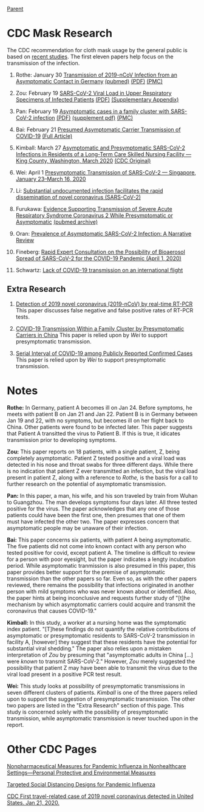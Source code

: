 [Parent](#pages/blog/cv19/index)

# CDC Mask Research

The CDC recommendation for cloth mask usage by the general public is based on 
[recent studies](https://www.cdc.gov/coronavirus/2019-ncov/prevent-getting-sick/cloth-face-cover-guidance.html#recent-studies).  The first eleven papers help
focus on the transmission of the infection.

1. Rothe: January 30  [Transmission of 2019-nCoV Infection from an Asymptomatic Contact in Germany](https://www.nejm.org/doi/full/10.1056/NEJMc2001468?url_ver=Z39.88-2003&rfr_id=ori:rid:crossref.org&rfr_dat=cr_pub%20%200pubmed) [(pubmed)](https://pubmed.ncbi.nlm.nih.gov/32003551/) [(PDF)](https://www.nejm.org/doi/pdf/10.1056/NEJMc2001468?articleTools=true) [(PMC)](https://www.ncbi.nlm.nih.gov/pmc/articles/PMC7120970/)

1. Zou: February 19  [SARS-CoV-2 Viral Load in Upper Respiratory Specimens of Infected Patients](https://www.nejm.org/doi/full/10.1056/NEJMc2001737?url_ver=Z39.88-2003&rfr_id=ori:rid:crossref.org&rfr_dat=cr_pub%20%200pubmed)
[(PDF)](https://www.nejm.org/doi/pdf/10.1056/NEJMc2001737?articleTools=true) 
[(Supplementary Appendix)](https://www.nejm.org/doi/suppl/10.1056/NEJMc2001737/suppl_file/nejmc2001737_appendix.pdf)

1. Pan: February 19  [Asymptomatic cases in a family cluster with SARS-CoV-2 infection](https://pubmed.ncbi.nlm.nih.gov/32087116/)  [(PDF)](https://www.thelancet.com/pdfs/journals/laninf/PIIS1473-3099(20)30114-6.pdf) [(supplement pdf)](https://www.ncbi.nlm.nih.gov/pmc/articles/PMC7158985/bin/mmc1.pdf) [(PMC)](https://www.ncbi.nlm.nih.gov/pmc/articles/pmid/32087116/)

1. Bai: February 21  [Presumed Asymptomatic Carrier Transmission of COVID-19](https://pubmed.ncbi.nlm.nih.gov/32083643/)  [(Full Article)](https://www.ncbi.nlm.nih.gov/pmc/articles/PMC7042844/)

1. Kimball: March 27  [Asymptomatic and Presymptomatic SARS-CoV-2 Infections in Residents of a Long-Term Care Skilled Nursing Facility — King County, Washington, March 2020](https://www.ncbi.nlm.nih.gov/pmc/articles/PMC7119514/) [(CDC Original)](https://www.cdc.gov/mmwr/volumes/69/wr/mm6913e1.htm?s_cid=mm6913e1_w)

1. Wei: April 1  [Presymptomatic Transmission of SARS-CoV-2 — Singapore, January 23–March 16, 2020](https://www.ncbi.nlm.nih.gov/pmc/articles/PMC7147908/)

1. Li: [Substantial undocumented infection facilitates the rapid dissemination of novel coronavirus (SARS-CoV-2)](https://www.ncbi.nlm.nih.gov/pmc/articles/PMC7164387/)

1. Furukawa: [Evidence Supporting Transmission of Severe Acute Respiratory Syndrome Coronavirus 2 While Presymptomatic or Asymptomatic](https://wwwnc.cdc.gov/eid/article/26/7/20-1595_article) [(pubmed archive)](https://www.ncbi.nlm.nih.gov/pmc/articles/PMC7323549/?report=classic)

1. Oran: [Prevalence of Asymptomatic SARS-CoV-2 Infection: A Narrative Review](https://www.ncbi.nlm.nih.gov/pmc/articles/PMC7281624/)

1. Fineberg: [Rapid Expert Consultation on the Possibility of Bioaerosol Spread of SARS-CoV-2 for the COVID-19 Pandemic (April 1, 2020)](https://www.nap.edu/read/25769/chapter/1)

1. Schwartz: [Lack of COVID-19 transmission on an international flight](https://www.ncbi.nlm.nih.gov/pmc/articles/PMC7162437/)


## Extra Research

1. [Detection of 2019 novel coronavirus (2019-nCoV) by real-time RT-PCR](https://www.ncbi.nlm.nih.gov/pmc/articles/PMC6988269/)
   This paper discusses false negative and false positive rates of RT-PCR 
   tests.

1. [COVID-19 Transmission Within a Family Cluster by Presymptomatic Carriers in China](https://www.ncbi.nlm.nih.gov/pmc/articles/PMC7184331/)
   This paper is relied upon by *Wei* to support presymptomatic transmission.
   
1. [Serial Interval of COVID-19 among Publicly Reported Confirmed Cases](https://www.ncbi.nlm.nih.gov/pmc/articles/PMC7258488/)
   This paper is relied upon by *Wei* to support presymptomatic transmission.


# Notes

**Rothe:**  In Germany, patient A becomes ill on Jan 24.  Before symptoms, 
he meets with patient B on Jan 21 and Jan 22.  Patient B is in Germany between 
Jan 19 and 22,  with no symptoms, but becomes ill on her flight back to China. 
Other patients were found to be infected later.  This paper suggests that 
Patient A transitted the virus to Patient B.  If this is true, it idicates 
transmission prior to developing symptoms.

**Zou:**  This paper reports on 18 patients, with a single patient, Z, being
completely asymptomatic.  Patient Z tested positive and a viral load was 
detected in his nose and throat swabs for three different days.  While there
is no indication that patient Z ever transmitted an infection, but the viral 
load present in patient Z, along with a reference to *Rothe,* is the basis for
a call to further research on the potential of asymptomatic transmission.

**Pan:**  In this paper, a man, his wife, and his son traveled by train from 
Wuhan to Guangzhou.  The man develops symptoms four days later.  All three 
tested positive for the virus.  The paper acknowledges that any one of those
patients could have been the first one, then presumes that one of them must 
have infected the other two.  The paper expresses concern that asymptomatic 
people may be unaware of their infection.

**Bai:**  This paper concerns six patients, with patient A being asymptomatic.
The five patients did not come into known contact with any person who tested 
positive for covid, except patient A.  The timeline is difficult to review for 
a person with poor eyesight, but the paper indicates a lengty incubation period. 
While asymptomatic tranmission is also presumed in this paper, this paper 
provides better support for the premise of asymptomatic transmission than the 
other papers so far.  Even so, as with the other papers reviewed, there remains 
the possibility that infections originated in another person with mild symptoms 
who was never known about or identified.  Also, the paper hints at being 
inconclusive and requests further study of "[t]he mechanism by which 
asymptomatic carriers could acquire and transmit the coronavirus that causes 
COVID-19."

**Kimball:**  In this study, a worker at a nursing home was the symptomatic 
index patient.  "[T]hese findings do not quantify the relative contributions of 
asymptomatic or presymptomatic residents to SARS-CoV-2 transmission in facility 
A, [however] they suggest that these residents have the potential for 
substantial viral shedding."  The paper also relies upon a mistaken 
interpretation of *Zou* by presuming that  "asymptomatic adults in China 
[...] were *known* to transmit SARS-CoV-2."  However, *Zou* merely suggested 
the possibility that patient Z may have been able to transmit the virus due 
to the viral load present in a positive PCR test result.

**Wei:**  This study looks at possibility of presymptomatic transmissions in 
seven different clusters of patients.  *Kimball* is one of the three papers 
relied upon to support the suggestion of presymptomatic transmission.  The other 
two papers are listed in the "Extra Research" section of this page.  This 
study is concerned solely with the possibility of presymptomatic transmission, 
while asymptomatic transmission is never touched upon in the report.



# Other CDC Pages

[Nonpharmaceutical Measures for Pandemic Influenza in Nonhealthcare Settings—Personal Protective and Environmental Measures](https://wwwnc.cdc.gov/eid/article/26/5/19-0994_article)

[Targeted Social Distancing Designs for Pandemic Influenza](https://wwwnc.cdc.gov/eid/article/12/11/06-0255_article)

[CDC First travel-related case of 2019 novel coronavirus detected in United States. Jan 21, 2020.](https://www.cdc.gov/media/releases/2020/p0121-novel-coronavirus-travel-case.html)
